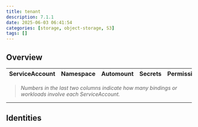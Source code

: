 ```yaml
---
title: tenant
description: 7.1.1
date: 2025-06-03 06:41:54
categories: [storage, object-storage, S3]
tags: []
---
```


## Overview

|ServiceAccount|Namespace|Automount|Secrets|Permissions|Workloads|
|---|---|---|---|---|---|


> *Numbers in the last two columns indicate how many bindings or workloads involve each ServiceAccount.*

---

## Identities

